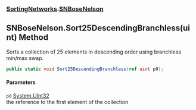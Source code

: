 ### [SortingNetworks](SortingNetworks.md 'SortingNetworks').[SNBoseNelson](SortingNetworks_SNBoseNelson.md 'SortingNetworks.SNBoseNelson')
## SNBoseNelson.Sort25DescendingBranchless(uint) Method
Sorts a collection of 25 elements in descending order using branchless min/max swap.  
```csharp
public static void Sort25DescendingBranchless(ref uint p0);
```
#### Parameters
<a name='SortingNetworks_SNBoseNelson_Sort25DescendingBranchless(uint)_p0'></a>
`p0` [System.UInt32](https://docs.microsoft.com/en-us/dotnet/api/System.UInt32 'System.UInt32')  
the reference to the first element of the collection
  

